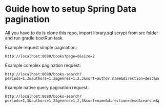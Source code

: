 # Guide how to setup Spring Data pagination


All you have to do is clone this repo, import library.sql scrypt from src folder and run gradle bootRun task.


Example request simple pagination:
```$xslt
http://localhost:8080/books?page=0&size=2
```

Example complex pagination request:
```$xslt
http://localhost:8080/books-search?periods=1,3&authors=1,2&genres=1,2,3&sort=author.name&direction=desc&search=&page=0&length=2&type=data
```

Example native query pagination request:
```$xslt
http://localhost:8080/books-search?periods=1,3&authors=1,2&genres=1,2,3&sort=name&direction=desc&search=&page=0&length=2&type=native
```
